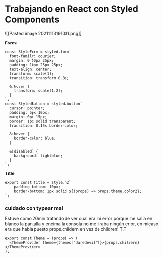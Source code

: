 # Trabajando en React con Styled Components

![[Pasted image 20211113191031.png]]

**Form:**

```
const StyleForm = styled.form`
  font-family: courier;
  margin: 0 50px 25px;
  padding: 10px 25px 25px;
  text-align: center;
  transform: scale(1);
  transition: transform 0.3s;

  &:hover {
    transform: scale(1.2);
  }
`;
const StyledButton = styled.button`
  cursor: pointer;
  padding: 5px 10px;
  margin: 0px 15px;
  border: 1px solid transparent;
  transition: 0.15s border-color;

  &:hover {
    border-color: blue;
  }

  &[disabled] {
    background: lightblue;
  }
`;
```

**Title**

```
export const Title = style.h2`
    padding-bottom: 10px;
    border-bottom: 1px solid ${(props) => props.theme.color2};
`;
```

### cuidado con typear mal

Estuve como 20min tratando de ver cual era mi error porque me salía en blanco la pantalla y encima la consola no me tiraba ningún error, en micaso era que habia puesto props.childern en vez de children! T.T

```
export const Theme = (props) => (
  <ThemeProvider theme={themes["daredevil"]}>{props.childern}</ThemeProvider>
);

```